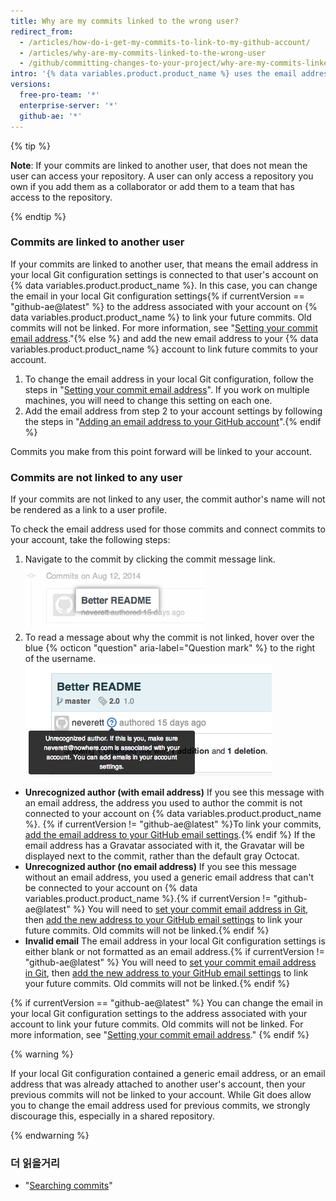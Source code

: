 ```yaml
---
title: Why are my commits linked to the wrong user?
redirect_from:
  - /articles/how-do-i-get-my-commits-to-link-to-my-github-account/
  - /articles/why-are-my-commits-linked-to-the-wrong-user
  - /github/committing-changes-to-your-project/why-are-my-commits-linked-to-the-wrong-user
intro: '{% data variables.product.product_name %} uses the email address in the commit header to link the commit to a GitHub user. If your commits are being linked to another user, or not linked to a user at all, you may need to change your local Git configuration settings{% if currentVersion != "github-ae@latest" %}, add an email address to your account email settings, or do both{% endif %}.'
versions:
  free-pro-team: '*'
  enterprise-server: '*'
  github-ae: '*'
---
```


{% tip %}

**Note**: If your commits are linked to another user, that does not mean the user can access your repository. A user can only access a repository you own if you add them as a collaborator or add them to a team that has access to the repository.

{% endtip %}

### Commits are linked to another user

If your commits are linked to another user, that means the email address in your local Git configuration settings is connected to that user's account on {% data variables.product.product_name %}. In this case, you can change the email in your local Git configuration settings{% if currentVersion == "github-ae@latest" %} to the address associated with your account on {% data variables.product.product_name %} to link your future commits. Old commits will not be linked. For more information, see "[Setting your commit email address](/github/setting-up-and-managing-your-github-user-account/setting-your-commit-email-address#setting-your-commit-email-address-in-git)."{% else %} and add the new email address to your {% data variables.product.product_name %} account to link future commits to your account.

1. To change the email address in your local Git configuration, follow the steps in "[Setting your commit email address](/github/setting-up-and-managing-your-github-user-account/setting-your-commit-email-address#setting-your-commit-email-address-in-git)". If you work on multiple machines, you will need to change this setting on each one.
2. Add the email address from step 2 to your account settings by following the steps in "[Adding an email address to your GitHub account](/articles/adding-an-email-address-to-your-github-account)".{% endif %}

Commits you make from this point forward will be linked to your account.

### Commits are not linked to any user

If your commits are not linked to any user, the commit author's name will not be rendered as a link to a user profile.

To check the email address used for those commits and connect commits to your account, take the following steps:

1. Navigate to the commit by clicking the commit message link. ![Commit message link](/assets/images/help/commits/commit-msg-link.png)
2. To read a message about why the commit is not linked, hover over the blue {% octicon "question" aria-label="Question mark" %} to the right of the username. ![Commit hover message](/assets/images/help/commits/commit-hover-msg.png)

  - **Unrecognized author (with email address)** If you see this message with an email address, the address you used to author the commit is not connected to your account on {% data variables.product.product_name %}. {% if currentVersion != "github-ae@latest" %}To link your commits, [add the email address to your GitHub email settings](/articles/adding-an-email-address-to-your-github-account).{% endif %} If the email address has a Gravatar associated with it, the Gravatar will be displayed next to the commit, rather than the default gray Octocat.
  - **Unrecognized author (no email address)** If you see this message without an email address, you used a generic email address that can't be connected to your account on {% data variables.product.product_name %}.{% if currentVersion != "github-ae@latest" %} You will need to [set your commit email address in Git](/articles/setting-your-commit-email-address), then [add the new address to your GitHub email settings](/articles/adding-an-email-address-to-your-github-account) to link your future commits. Old commits will not be linked.{% endif %}
  - **Invalid email** The email address in your local Git configuration settings is either blank or not formatted as an email address.{% if currentVersion != "github-ae@latest" %} You will need to [set your commit email address in Git](/articles/setting-your-commit-email-address), then [add the new address to your GitHub email settings](/articles/adding-an-email-address-to-your-github-account) to link your future commits. Old commits will not be linked.{% endif %}

{% if currentVersion == "github-ae@latest" %}
You can change the email in your local Git configuration settings to the address associated with your account to link your future commits. Old commits will not be linked. For more information, see "[Setting your commit email address](/github/setting-up-and-managing-your-github-user-account/setting-your-commit-email-address#setting-your-commit-email-address-in-git)."
{% endif %}

{% warning %}

If your local Git configuration contained a generic email address, or an email address that was already attached to another user's account, then your previous commits will not be linked to your account. While Git does allow you to change the email address used for previous commits, we strongly discourage this, especially in a shared repository.

{% endwarning %}

### 더 읽을거리

* "[Searching commits](/articles/searching-commits)"
